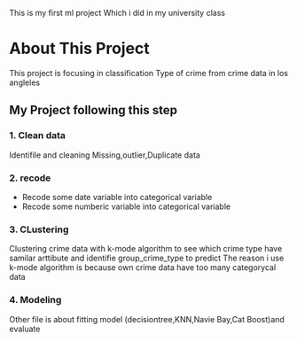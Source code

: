 This is my first ml project Which i did in my university class

# About This Project
This project is focusing in classification Type of crime from crime data in los angleles

## My Project following this step
### 1. Clean data
Identifile and cleaning  Missing,outlier,Duplicate data
### 2. recode
- Recode some date variable into categorical variable
- Recode some numberic variable into categorical variable
### 3. CLustering
Clustering crime data with k-mode algorithm to see which crime type have samilar arttibute and identifie group_crime_type to predict
The reason i use k-mode algorithm is because own crime data have too many categorycal data
### 4. Modeling
Other file is about fitting model (decisiontree,KNN,Navie Bay,Cat Boost)and evaluate
